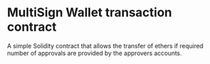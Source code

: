 # MultiSign Wallet transaction contract

A simple Solidity contract that allows the transfer of ethers if required number of approvals are provided by the approvers accounts.
